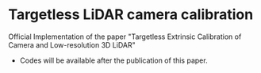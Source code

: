 # Targetless LiDAR camera calibration
Official Implementation of the paper "Targetless Extrinsic Calibration of Camera and Low-resolution 3D LiDAR"

* Codes will be available after the publication of this paper.
